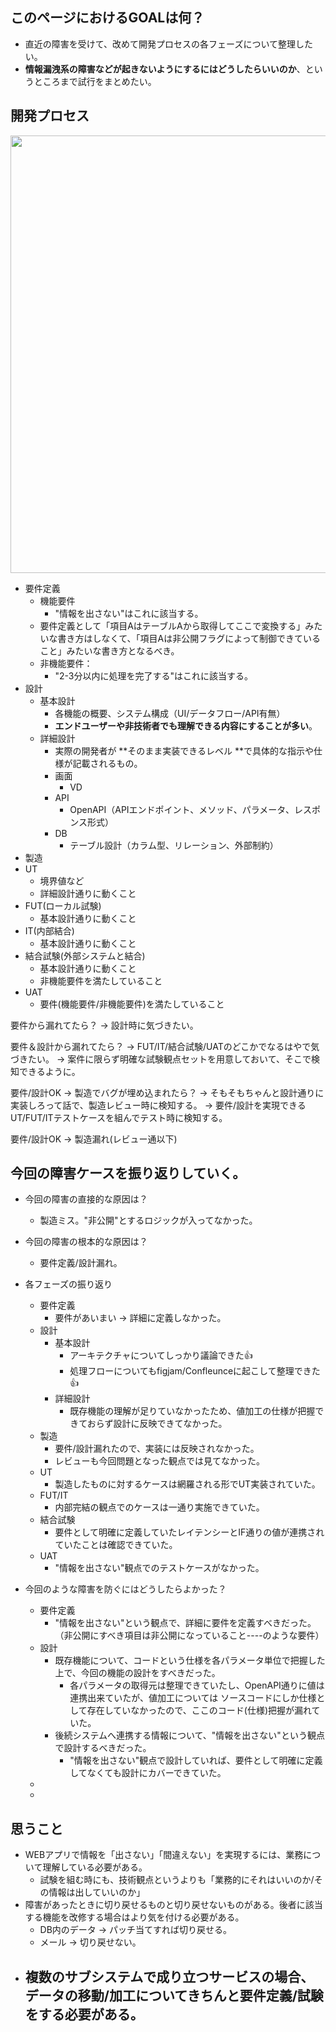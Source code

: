 ## このページにおけるGOALは何？
- 直近の障害を受けて、改めて開発プロセスの各フェーズについて整理したい。
- **情報漏洩系の障害などが起きないようにするにはどうしたらいいのか**、というところまで試行をまとめたい。

## 開発プロセス
<img src="https://github.com/user-attachments/assets/c9655779-f9a2-4285-aa32-f51106c3fd61" width="700px" />


- 要件定義
  - 機能要件
    - "情報を出さない"はこれに該当する。
  - 要件定義として「項目AはテーブルAから取得してここで変換する」みたいな書き方はしなくて、「項目Aは非公開フラグによって制御できていること」みたいな書き方となるべき。
  - 非機能要件：
    - "2-3分以内に処理を完了する"はこれに該当する。
- 設計
  - 基本設計
    - 各機能の概要、システム構成（UI/データフロー/API有無）
    - **エンドユーザーや非技術者でも理解できる内容にすることが多い**。 
  - 詳細設計
    - 実際の開発者が **そのまま実装できるレベル **で具体的な指示や仕様が記載されるもの。 
    - 画面
      - VD
    - API
      - OpenAPI（APIエンドポイント、メソッド、パラメータ、レスポンス形式）
    - DB
      - テーブル設計（カラム型、リレーション、外部制約）
- 製造
- UT
  - 境界値など
  - 詳細設計通りに動くこと
- FUT(ローカル試験)
  - 基本設計通りに動くこと
- IT(内部結合)
  - 基本設計通りに動くこと
- 結合試験(外部システムと結合)
  - 基本設計通りに動くこと
  - 非機能要件を満たしていること
- UAT
  - 要件(機能要件/非機能要件)を満たしていること

要件から漏れてたら？
→ 設計時に気づきたい。

要件＆設計から漏れてたら？
→ FUT/IT/結合試験/UATのどこかでなるはやで気づきたい。
→ 案件に限らず明確な試験観点セットを用意しておいて、そこで検知できるように。

要件/設計OK → 製造でバグが埋め込まれたら？
→ そもそもちゃんと設計通りに実装しろって話で、製造レビュー時に検知する。
→ 要件/設計を実現できるUT/FUT/ITテストケースを組んでテスト時に検知する。

要件/設計OK → 製造漏れ(レビュー通以下)


## 今回の障害ケースを振り返りしていく。
- 今回の障害の直接的な原因は？
  - 製造ミス。"非公開"とするロジックが入ってなかった。
- 今回の障害の根本的な原因は？
  - 要件定義/設計漏れ。
- 各フェーズの振り返り
  - 要件定義
    - 要件があいまい -> 詳細に定義しなかった。
  - 設計
    - 基本設計
      - アーキテクチャについてしっかり議論できた👍
      - 処理フローについてもfigjam/Confleunceに起こして整理できた👍
    - 詳細設計
      - 既存機能の理解が足りていなかったため、値加工の仕様が把握できておらず設計に反映できてなかった。
  - 製造
    - 要件/設計漏れたので、実装には反映されなかった。
    - レビューも今回問題となった観点では見てなかった。
  - UT
    - 製造したものに対するケースは網羅される形でUT実装されていた。
  - FUT/IT
    - 内部完結の観点でのケースは一通り実施できていた。
  - 結合試験
    - 要件として明確に定義していたレイテンシーとIF通りの値が連携されていたことは確認できていた。
  - UAT
    - "情報を出さない"観点でのテストケースがなかった。

- 今回のような障害を防ぐにはどうしたらよかった？
  - 要件定義
    - "情報を出さない"という観点で、詳細に要件を定義すべきだった。
      （非公開にすべき項目は非公開になっていること----のような要件）
  - 設計
    - 既存機能について、コードという仕様を各パラメータ単位で把握した上で、今回の機能の設計をすべきだった。
      - 各パラメータの取得元は整理できていたし、OpenAPI通りに値は連携出来ていたが、値加工については
        ソースコードにしか仕様として存在していなかったので、ここのコード(仕様)把握が漏れていた。
    - 後続システムへ連携する情報について、"情報を出さない"という観点で設計するべきだった。
      - "情報を出さない"観点で設計していれば、要件として明確に定義してなくても設計にカバーできていた。
  - 
  - 

## 思うこと
- WEBアプリで情報を「出さない」「間違えない」を実現するには、業務について理解している必要がある。
  - 試験を組む時にも、技術観点というよりも「業務的にそれはいいのか/その情報は出していいのか」
- 障害があったときに切り戻せるものと切り戻せないものがある。後者に該当する機能を改修する場合はより気を付ける必要がある。
  - DB内のデータ → パッチ当てすれば切り戻せる。
  - メール → 切り戻せない。
- 複数のサブシステムで成り立つサービスの場合、データの移動/加工についてきちんと要件定義/試験をする必要がある。
  - 

